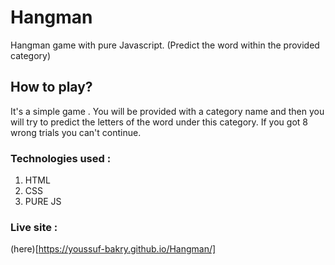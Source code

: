 # Hangman
Hangman game with pure Javascript. (Predict the word within the provided category)

## How to play?
It's a simple game .
You will be provided with a category name and then you will try to predict the letters of the word under this category.
If you got 8 wrong trials you can't continue.

### Technologies used :
1. HTML
2. CSS
3. PURE JS

### Live site :
(here)[https://youssuf-bakry.github.io/Hangman/]

